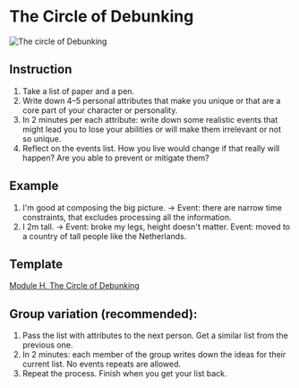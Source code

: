 # The Circle of Debunking

![The circle of Debunking](https://github.com/humanspectrum/spectralthinking/blob/master/module%20h/en-us/Spectral%20Thinking%20-%20Module%20H.%20The%20Circle%20of%20Debunking.en-us.PNG)

## Instruction

1. Take a list of paper and a pen.
2. Write down 4–5 personal attributes that make you unique or that are a core part of your character or personality.
3. In 2 minutes per each attribute: write down some realistic events that might lead you to lose your abilities or will make them irrelevant or not so unique.
4. Reflect on the events list. How you live would change if that really will happen? Are you able to prevent or mitigate them?

## Example

1. I'm good at composing the big picture. -> Event: there are narrow time constraints, that excludes processing all the information.
2. I 2m tall. -> Event: broke my legs, height doesn't matter. Event: moved to a country of tall people like the Netherlands.

## Template
[Module H. The Circle of Debunking](https://github.com/humanspectrum/spectralthinking/blob/master/module%20h/en-us/Spectral%20Thinking%20-%20Module%20H.%20The%20Circle%20of%20Debunking.en-us.pdf)

## Group variation (recommended): 

1. Pass the list with attributes to the next person. Get a similar list from the previous one.
2. In 2 minutes: each member of the group writes down the ideas for their current list. No events repeats are allowed.
3. Repeat the process. Finish when you get your list back.
